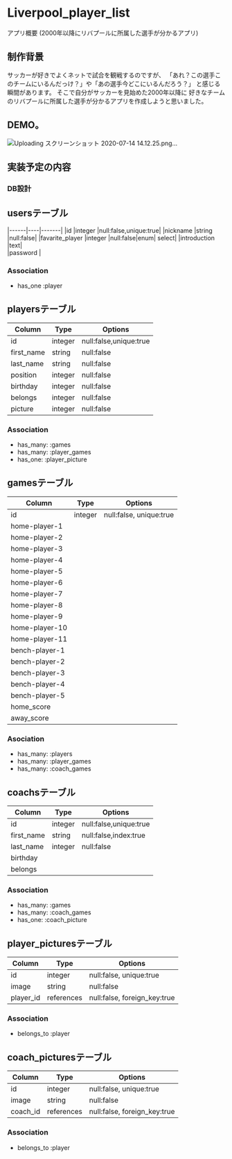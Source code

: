 # Liverpool_player_list
アプリ概要
(2000年以降にリバプールに所属した選手が分かるアプリ)

## 制作背景
サッカーが好きでよくネットで試合を観戦するのですが、
「あれ？この選手このチームにいるんだっけ？」や「あの選手今どこにいるんだろう？」
と感じる瞬間があります。
そこで自分がサッカーを見始めた2000年以降に
好きなチームのリバプールに所属した選手が分かるアプリを作成しようと思いました。

## DEMO。
![Uploading スクリーンショット 2020-07-14 14.12.25.png…]()
## 実装予定の内容
### DB設計　

## usersテーブル
|------|----|-------|
|id               |integer    |null:false,unique:true| 
|nickname         |string     |null:false|
|favarite_player  |integer    |null:false|enum| select|
|introduction     |text|   
|password         |

### Association
- has_one :player

## playersテーブル

|Column|Type|Options|
|------|----|-------|
|id         |integer    |null:false,unique:true| 
|first_name |string     |null:false|
|last_name  |string     |null:false|
|position   |integer    |null:false|enum| select
|birthday   |integer    |null:false|
|belongs    |integer    |null:false|
|picture    |integer    |null:false|


### Association
- has_many: :games
- has_many: :player_games
- has_one:  :player_picture

## gamesテーブル
|Column|Type|Options|
|------|----|-------|
|id|integer|null:false, unique:true|
|home-player-1|
|home-player-2|
|home-player-3|
|home-player-4|
|home-player-5|
|home-player-6|
|home-player-7|
|home-player-8|
|home-player-9|
|home-player-10|
|home-player-11|
|bench-player-1|
|bench-player-2|
|bench-player-3|
|bench-player-4|
|bench-player-5|
|home_score|
|away_score|


### Asociation
- has_many: :players
- has_many: :player_games
- has_many: :coach_games



## coachsテーブル
|Column|Type|Options|
|------|----|-------|
|id|integer|null:false,unique:true|
|first_name|string|null:false,index:true| 
|last_name|integer|null:false|
|birthday|
|belongs|

### Association
- has_many: :games
- has_many: :coach_games
- has_one:  :coach_picture

## player_picturesテーブル
|Column|Type|Options|
|------|----|-------|
|id|integer|null:false, unique:true|   
|image|string|null:false|
|player_id|references|null:false, foreign_key:true|

### Association
- belongs_to :player

## coach_picturesテーブル
|Column|Type|Options|
|------|----|-------|
|id|integer|null:false, unique:true|   
|image|string|null:false|
|coach_id|references|null:false, foreign_key:true|

### Association
- belongs_to :player

